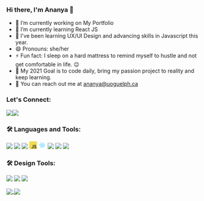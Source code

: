 ### Hi there, I'm Ananya 👋

<!--[![Website](https://img.shields.io/website?label=codeSTACKr.com&style=for-the-badge&url=https%3A%2F%2Fcodestackr.com)](https://codestackr.com)-->

- 🔭 I’m currently working on My Portfolio
- 🌱 I’m currently learning React JS
- 🏁 I've been learning UX/UI Design and advancing skills in Javascript this year.
- 😄 Pronouns: she/her
- ⚡ Fun fact: I sleep on a hard mattress to remind myself to hustle and not get comfortable in life. 😉
- 🎯 My 2021 Goal is to code daily, bring my passion project to reality and keep learning.
- 💬 You can reach out me at ananya@uoguelph.ca

### Let's Connect:
[<img align="left" height ="22px" src="https://cdn-icons-png.flaticon.com/512/174/174857.png"/>](https://www.linkedin.com/in/ananya-thukral-576301178/)
[<img align="left" height ="22px" src="https://www.freepnglogos.com/uploads/discord-logo-png/concours-discord-cartes-voeux-fortnite-france-6.png"/>](https://discord.com/channels/7554)

<br/>

### 🛠️ Languages and Tools:
<code><img height="20" src="https://upload.wikimedia.org/wikipedia/commons/thumb/9/9a/Visual_Studio_Code_1.35_icon.svg/1024px-Visual_Studio_Code_1.35_icon.svg.png"></code> 
<code><img height="20" src="https://upload.wikimedia.org/wikipedia/commons/thumb/6/61/HTML5_logo_and_wordmark.svg/512px-HTML5_logo_and_wordmark.svg.png"></code> 
<code><img height="20" src="https://upload.wikimedia.org/wikipedia/commons/thumb/d/d5/CSS3_logo_and_wordmark.svg/1200px-CSS3_logo_and_wordmark.svg.png"></code> 
<code><img height="20" src="https://raw.githubusercontent.com/github/explore/80688e429a7d4ef2fca1e82350fe8e3517d3494d/topics/javascript/javascript.png"></code>
<code><img height="20" src="https://raw.githubusercontent.com/github/explore/80688e429a7d4ef2fca1e82350fe8e3517d3494d/topics/react/react.png"></code>
<code><img height="20" src="https://cdn3.iconfinder.com/data/icons/logos-and-brands-adobe/512/267_Python-512.png"></code>
<code><img height="20" src="https://mpng.subpng.com/20180411/wre/kisspng-mysql-database-web-development-computer-software-dolphin-5ace280ea31a78.1388980015234601106681.jpg"></code>
<code><img height="20" src="https://e7.pngegg.com/pngimages/820/213/png-clipart-power-bi-business-intelligence-microsoft-corporation-data-visualization-data-analysis-power-bi-dashboard-templates-thumbnail.png"></code>

### 🛠️ Design Tools:
<code><img height="20" src="https://upload.wikimedia.org/wikipedia/commons/3/33/Figma-logo.svg"></code>
<code><img height="20" src="https://upload.wikimedia.org/wikipedia/commons/thumb/c/c2/Adobe_XD_CC_icon.svg/2101px-Adobe_XD_CC_icon.svg.png"></code>
<code><img height="20" src="https://brandslogos.com/wp-content/uploads/images/large/invision-logo.png"></code>

<!-- ![Ananya's GitHub stats](https://github-readme-stats.vercel.app/api?username=AnanyaThukral&count_private=true&show_icons=true&theme=dark)

[![Top Langs](https://github-readme-stats.vercel.app/api/top-langs/?username=AnanyaThukral&theme=dark&layout=compact)](https://github.com/AnanyaThukral/github-readme-stats) -->
 <a href="https://github-readme-stats.vercel.app/api">
  <img align="center" src="https://github-readme-stats.vercel.app/api?username=AnanyaThukral&count_private=true&show_icons=true&theme=dark" />
</a> 
<a href="https://github.com/AnanyaThukral/github-readme-stat">
  <img align="center" src="https://github-readme-stats.vercel.app/api/top-langs/?username=AnanyaThukral&theme=dark&layout=compact" />
</a> 




